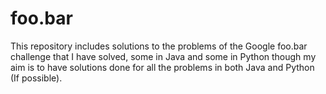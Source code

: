 # foo.bar
This repository includes solutions to the problems of the Google foo.bar challenge
that I have solved, some in Java and some in Python though my aim is to have solutions
done for all the problems in both Java and Python (If possible).
